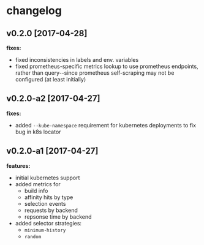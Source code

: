 changelog
===

v0.2.0 [2017-04-28]
---

**fixes:**

- fixed inconsistencies in labels and env. variables
- fixed prometheus-specific metrics lookup to use prometheus endpoints, rather than query--since
  prometheus self-scraping may not be configured (at least initially)

v0.2.0-a2 [2017-04-27]
---

**fixes:**

- added `--kube-namespace` requirement for kubernetes deployments to fix bug in k8s locator

v0.2.0-a1 [2017-04-27]
---

**features:**

- initial kubernetes support
- added metrics for
  - build info
  - affinity hits by type
  - selection events
  - requests by backend
  - repsonse time by backend
- added selector strategies:
  - `minimum-history`
  - `random`